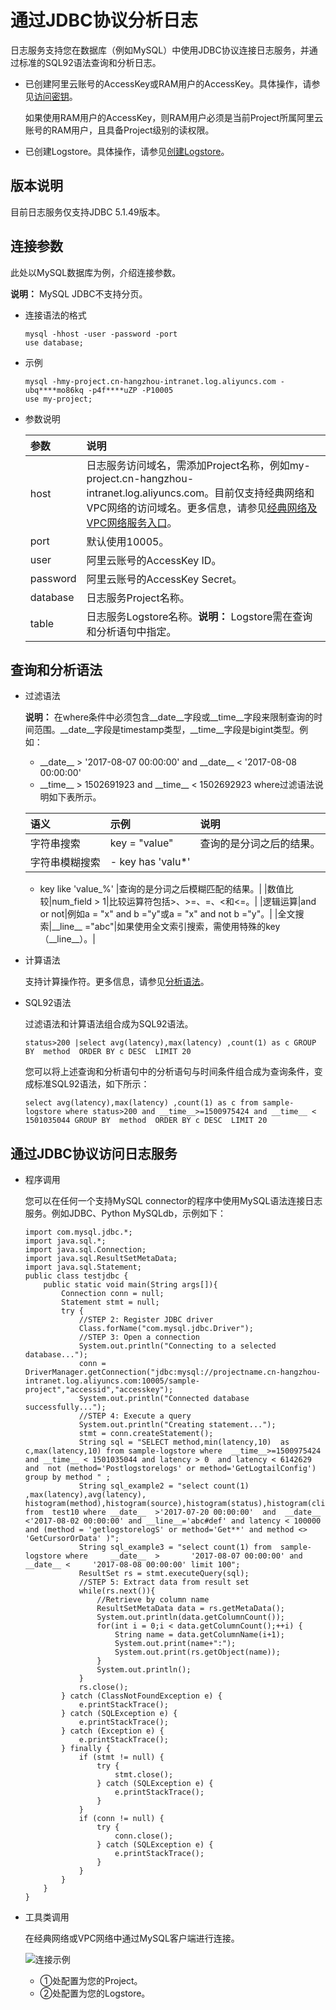 # 通过JDBC协议分析日志

日志服务支持您在数据库（例如MySQL）中使用JDBC协议连接日志服务，并通过标准的SQL92语法查询和分析日志。

-   已创建阿里云账号的AccessKey或RAM用户的AccessKey。具体操作，请参见[访问密钥](/intl.zh-CN/开发指南/API参考/访问密钥.md)。

    如果使用RAM用户的AccessKey，则RAM用户必须是当前Project所属阿里云账号的RAM用户，且具备Project级别的读权限。

-   已创建Logstore。具体操作，请参见[创建Logstore](/intl.zh-CN/准备工作/管理Logstore.md)。

## 版本说明

目前日志服务仅支持JDBC 5.1.49版本。

## 连接参数

此处以MySQL数据库为例，介绍连接参数。

**说明：** MySQL JDBC不支持分页。

-   连接语法的格式

    ```
    mysql -hhost -user -password -port
    use database;
    ```

-   示例

    ```
    mysql -hmy-project.cn-hangzhou-intranet.log.aliyuncs.com -ubq****mo86kq -p4f****uZP -P10005
    use my-project; 
    ```

-   参数说明

    |参数|说明|
    |:-|:-|
    |host|日志服务访问域名，需添加Project名称，例如my-project.cn-hangzhou-intranet.log.aliyuncs.com。目前仅支持经典网络和VPC网络的访问域名。更多信息，请参见[经典网络及VPC网络服务入口](/intl.zh-CN/开发指南/API参考/服务入口.md)。 |
    |port|默认使用10005。|
    |user|阿里云账号的AccessKey ID。|
    |password|阿里云账号的AccessKey Secret。|
    |database|日志服务Project名称。|
    |table|日志服务Logstore名称。**说明：** Logstore需在查询和分析语句中指定。 |


## 查询和分析语法

-   过滤语法

    **说明：** 在where条件中必须包含\_\_date\_\_字段或\_\_time\_\_字段来限制查询的时间范围。\_\_date\_\_字段是timestamp类型，\_\_time\_\_字段是bigint类型。例如：

    -   \_\_date\_\_ \> '2017-08-07 00:00:00' and \_\_date\_\_ < '2017-08-08 00:00:00'
    -   \_\_time\_\_ \> 1502691923 and \_\_time\_\_ < 1502692923
    where过滤语法说明如下表所示。

    |语义|示例|说明|
    |:-|:-|:-|
    |字符串搜索|key = "value"|查询的是分词之后的结果。|
    |字符串模糊搜索|    -   key has 'valu\*'
    -   key like 'value\_%'
|查询的是分词之后模糊匹配的结果。|
    |数值比较|num\_field \> 1|比较运算符包括\>、\>=、=、<和<=。|
    |逻辑运算|and or not|例如a = "x" and b ="y"或a = "x" and not b ="y"。|
    |全文搜索|\_\_line\_\_ ="abc"|如果使用全文索引搜索，需使用特殊的key（\_\_line\_\_）。|

-   计算语法

    支持计算操作符。更多信息，请参见[分析语法](/intl.zh-CN/查询与分析/分析简介.md)。

-   SQL92语法

    过滤语法和计算语法组合成为SQL92语法。

    ```
    status>200 |select avg(latency),max(latency) ,count(1) as c GROUP BY  method  ORDER BY c DESC  LIMIT 20
    ```

    您可以将上述查询和分析语句中的分析语句与时间条件组合成为查询条件，变成标准SQL92语法，如下所示：

    ```
    select avg(latency),max(latency) ,count(1) as c from sample-logstore where status>200 and __time__>=1500975424 and __time__ < 1501035044 GROUP BY  method  ORDER BY c DESC  LIMIT 20
    ```


## 通过JDBC协议访问日志服务

-   程序调用

    您可以在任何一个支持MySQL connector的程序中使用MySQL语法连接日志服务。例如JDBC、Python MySQLdb，示例如下：

    ```
    import com.mysql.jdbc.*;
    import java.sql.*;
    import java.sql.Connection;
    import java.sql.ResultSetMetaData;
    import java.sql.Statement;
    public class testjdbc {
        public static void main(String args[]){
            Connection conn = null;
            Statement stmt = null;
            try {
                //STEP 2: Register JDBC driver
                Class.forName("com.mysql.jdbc.Driver");
                //STEP 3: Open a connection
                System.out.println("Connecting to a selected database...");
                conn = DriverManager.getConnection("jdbc:mysql://projectname.cn-hangzhou-intranet.log.aliyuncs.com:10005/sample-project","accessid","accesskey");
                System.out.println("Connected database successfully...");
                //STEP 4: Execute a query
                System.out.println("Creating statement...");
                stmt = conn.createStatement();
                String sql = "SELECT method,min(latency,10)  as c,max(latency,10) from sample-logstore where  __time__>=1500975424 and __time__ < 1501035044 and latency > 0  and latency < 6142629 and  not (method='Postlogstorelogs' or method='GetLogtailConfig') group by method " ;
                String sql_example2 = "select count(1) ,max(latency),avg(latency), histogram(method),histogram(source),histogram(status),histogram(clientip),histogram(__source__) from  test10 where __date__  >'2017-07-20 00:00:00'  and  __date__ <'2017-08-02 00:00:00' and __line__='abc#def' and latency < 100000 and (method = 'getlogstorelogS' or method='Get**' and method <> 'GetCursorOrData' )";
                String sql_example3 = "select count(1) from  sample-logstore where     __date__  >       '2017-08-07 00:00:00' and  __date__ <     '2017-08-08 00:00:00' limit 100";
                ResultSet rs = stmt.executeQuery(sql);
                //STEP 5: Extract data from result set
                while(rs.next()){
                    //Retrieve by column name
                    ResultSetMetaData data = rs.getMetaData();
                    System.out.println(data.getColumnCount());
                    for(int i = 0;i < data.getColumnCount();++i) {
                        String name = data.getColumnName(i+1);
                        System.out.print(name+":");
                        System.out.print(rs.getObject(name));
                    }
                    System.out.println();
                }
                rs.close();
            } catch (ClassNotFoundException e) {
                e.printStackTrace();
            } catch (SQLException e) {
                e.printStackTrace();
            } catch (Exception e) {
                e.printStackTrace();
            } finally {
                if (stmt != null) {
                    try {
                        stmt.close();
                    } catch (SQLException e) {
                        e.printStackTrace();
                    }
                }
                if (conn != null) {
                    try {
                        conn.close();
                    } catch (SQLException e) {
                        e.printStackTrace();
                    }
                }
            }
        }
    }
    ```

-   工具类调用

    在经典网络或VPC网络中通过MySQL客户端进行连接。

    ![连接示例](https://static-aliyun-doc.oss-accelerate.aliyuncs.com/assets/img/zh-CN/2440559951/p5647.png)

    -   ①处配置为您的Project。
    -   ②处配置为您的Logstore。


